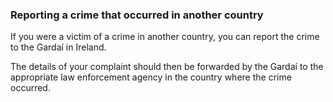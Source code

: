 ###  **Reporting a crime that occurred in another** **country**

If you were a victim of a crime in another country, you can report the crime
to the Gardaí in Ireland.

The details of your complaint should then be forwarded by the Gardaí to the
appropriate law enforcement agency in the country where the crime occurred.
